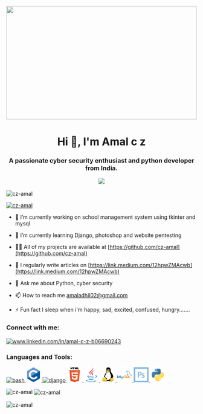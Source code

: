 <p align = "centre"> <img src="https://img.freepik.com/free-vector/digital-binary-code-algorithm-stream-matrix-background_1017-25328.jpg?w=1060&t=st=1672491968~exp=1672492568~hmac=67a114a8edad4984d6f251b95479f4ab959c1dc4763aee9199abfae238305dad" width="100%" height="300px"> </p>
<h1 align="center">Hi 👋, I'm Amal c z</h1>
<h3 align="center">A passionate cyber security enthusiast and python developer from India.</h3>
<p align="center"> <img src="https://media.tenor.com/flflC6GFzO8AAAAd/sultan-alrefaei-programmer.gif" width="300px",height="330px"></p>

<p align="left"> <img src="https://komarev.com/ghpvc/?username=cz-amal&label=Profile%20views&color=0e75b6&style=flat" alt="cz-amal" /> </p>

<p align="left"> <a href="https://github.com/ryo-ma/github-profile-trophy"><img src="https://github-profile-trophy.vercel.app/?username=cz-amal" alt="cz-amal" /></a> </p>

- 🔭 I’m currently working on school management system using tkinter and mysql

- 🌱 I’m currently learning Django, photoshop and website pentesting

- 👨‍💻 All of my projects are available at [https://github.com/cz-amal](https://github.com/cz-amal)

- 📝 I regularly write articles on [https://link.medium.com/12hpwZMAcwb](https://link.medium.com/12hpwZMAcwb)

- 💬 Ask me about Python, cyber security

- 📫 How to reach me amaladhil02@gmail.com

- ⚡️ Fun fact I sleep when i'm happy, sad, excited, confused, hungry.......

<h3 align="left">Connect with me:</h3>
<p align="left">
<a href="https://linkedin.com/in/www.linkedin.com/in/amal-c-z-b06690243" target="blank"><img align="center" src="https://raw.githubusercontent.com/rahuldkjain/github-profile-readme-generator/master/src/images/icons/Social/linked-in-alt.svg" alt="www.linkedin.com/in/amal-c-z-b06690243" height="30" width="40" /></a>
</p>

<h3 align="left">Languages and Tools:</h3>
<p align="left"> <a href="https://www.gnu.org/software/bash/" target="_blank" rel="noreferrer"> <img src="https://www.vectorlogo.zone/logos/gnu_bash/gnu_bash-icon.svg" alt="bash" width="40" height="40"/> </a> <a href="https://www.cprogramming.com/" target="_blank" rel="noreferrer"> <img src="https://raw.githubusercontent.com/devicons/devicon/master/icons/c/c-original.svg" alt="c" width="40" height="40"/> </a> <a href="https://www.djangoproject.com/" target="_blank" rel="noreferrer"> <img src="https://cdn.worldvectorlogo.com/logos/django.svg" alt="django" width="40" height="40"/> </a> <a href="https://www.w3.org/html/" target="_blank" rel="noreferrer"> <img src="https://raw.githubusercontent.com/devicons/devicon/master/icons/html5/html5-original-wordmark.svg" alt="html5" width="40" height="40"/> </a> <a href="https://www.java.com" target="_blank" rel="noreferrer"> <img src="https://raw.githubusercontent.com/devicons/devicon/master/icons/java/java-original.svg" alt="java" width="40" height="40"/> </a> <a href="https://www.linux.org/" target="_blank" rel="noreferrer"> <img src="https://raw.githubusercontent.com/devicons/devicon/master/icons/linux/linux-original.svg" alt="linux" width="40" height="40"/> </a> <a href="https://www.mysql.com/" target="_blank" rel="noreferrer"> <img src="https://raw.githubusercontent.com/devicons/devicon/master/icons/mysql/mysql-original-wordmark.svg" alt="mysql" width="40" height="40"/> </a> <a href="https://www.photoshop.com/en" target="_blank" rel="noreferrer"> <img src="https://raw.githubusercontent.com/devicons/devicon/master/icons/photoshop/photoshop-line.svg" alt="photoshop" width="40" height="40"/> </a> <a href="https://www.python.org" target="_blank" rel="noreferrer"> <img src="https://raw.githubusercontent.com/devicons/devicon/master/icons/python/python-original.svg" alt="python" width="40" height="40"/> </a> </p>

<p><img align="left" src="https://github-readme-stats.vercel.app/api/top-langs?username=cz-amal&show_icons=true&locale=en&layout=compact" alt="cz-amal" /></p>

<p>&nbsp;<img align="center" src="https://github-readme-stats.vercel.app/api?username=cz-amal&show_icons=true&locale=en" alt="cz-amal" /></p>

<p><img align="center" src="https://github-readme-streak-stats.herokuapp.com/?user=cz-amal&" alt="cz-amal" /></p>
